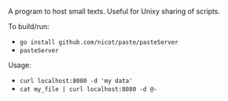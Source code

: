 A program to host small texts. Useful for Unixy sharing of scripts.

To build/run:
- `go install github.com/nicot/paste/pasteServer`
- `pasteServer`

Usage:
- `curl localhost:8080 -d 'my data'`
- `cat my_file | curl localhost:8080 -d @-`
